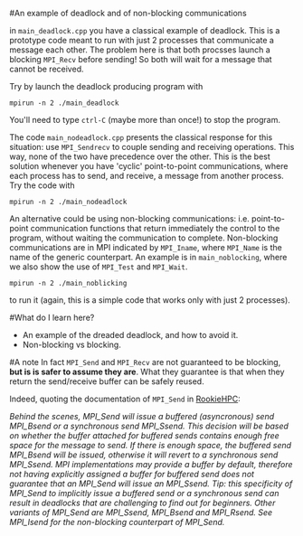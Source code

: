 #An example of deadlock and of non-blocking communications

in `main_deadlock.cpp` you have a classical example of deadlock. This is a prototype code meant to run with just 2 processes that communicate a message each other. The problem here is that both procsses launch a blocking `MPI_Recv` before sending! So both will wait for a message that cannot be received.

Try by launch the deadlock producing program with 

	mpirun -n 2 ./main_deadlock
	
You'll need to type `ctrl-C` (maybe more than once!) to stop the program.

The code `main_nodeadlock.cpp` presents the classical response for this situation: use `MPI_Sendrecv` to couple sending and receiving operations. This way, none of the two have precedence over the other. This is the best solution whenever you have 'cyclic' point-to-point communications, where each process has to send, and receive, a message from another process.
Try the code with 

	mpirun -n 2 ./main_nodeadlock
	
An alternative could be using non-blocking communications: i.e. point-to-point communication functions that return immediately the control to the program, without waiting the communication to complete. Non-blocking communications are in MPI indicated by `MPI_Iname`, where `MPI_Name` is the name of the generic counterpart. An example is in `main_noblocking`, where we also show the use of `MPI_Test` and `MPI_Wait`.

	mpirun -n 2 ./main_noblicking
	
to run it (again, this is a simple code that works only with just 2 processes).


#What do I learn here?

- An example of the dreaded deadlock, and how to avoid it.
- Non-blocking vs blocking.

#A note
In fact `MPI_Send` and `MPI_Recv` are not guaranteed to be blocking, 
**but is is safer to assume they are**. 
What they guarantee is that when they return the send/receive buffer can be safely reused.

Indeed, quoting the documentation of `MPI_Send` in [RookieHPC](https://rookiehpc.github.io/mpi/docs/mpi_send/index.html):

<em>Behind the scenes, MPI_Send will issue a buffered (asyncronous) send MPI_Bsend or a synchronous send MPI_Ssend. This decision will be based on whether the buffer attached for buffered sends contains enough free space for the message to send. If there is enough space, the buffered send MPI_Bsend will be issued, otherwise it will revert to a synchronous send MPI_Ssend. MPI implementations may provide a buffer by default, therefore not having explicitly assigned a buffer for buffered send does not guarantee that an MPI_Send will issue an MPI_Ssend. Tip: this specificity of MPI_Send to implicitly issue a buffered send or a synchronous send can result in deadlocks that are challenging to find out for beginners. 
Other variants of MPI_Send are MPI_Ssend, MPI_Bsend and MPI_Rsend. See MPI_Isend for the non-blocking counterpart of MPI_Send.<em>




